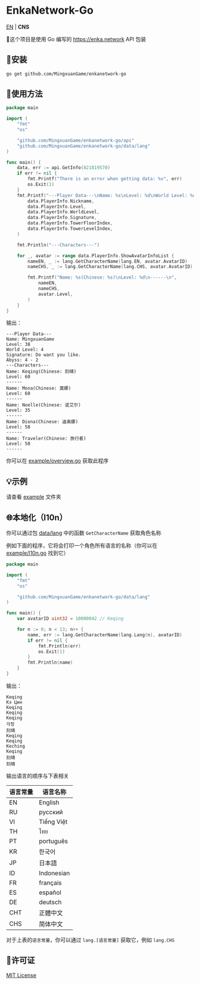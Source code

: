 # EnkaNetwork-Go

[EN](README.md) | **CNS**

🎉这个项目是使用 Go 编写的 https://enka.network API 包装

## 🚩安装

```bash
go get github.com/MingxuanGame/enkanetwork-go
```

## 🚀使用方法

```go
package main

import (
	"fmt"
	"os"

	"github.com/MingxuanGame/enkanetwork-go/api"
	"github.com/MingxuanGame/enkanetwork-go/data/lang"
)

func main() {
	data, err := api.GetInfo(821819570)
	if err != nil {
		fmt.Printf("There is an error when getting data: %v", err)
		os.Exit(1)
	}
	fmt.Printf("---Player Data---\nName: %s\nLevel: %d\nWorld Level: %d\nSignature: %s\nAbyss: %d - %d\n",
		data.PlayerInfo.Nickname,
		data.PlayerInfo.Level,
		data.PlayerInfo.WorldLevel,
		data.PlayerInfo.Signature,
		data.PlayerInfo.TowerFloorIndex,
		data.PlayerInfo.TowerLevelIndex,
	)

	fmt.Println("---Characters---")

	for _, avatar := range data.PlayerInfo.ShowAvatarInfoList {
		nameEN, _ := lang.GetCharacterName(lang.EN, avatar.AvatarID)
		nameCHS, _ := lang.GetCharacterName(lang.CHS, avatar.AvatarID)

		fmt.Printf("Name: %s(Chinese: %s)\nLevel: %d\n------\n",
			nameEN,
			nameCHS,
			avatar.Level,
		)
	}
}
```

输出：

```
---Player Data---
Name: MingxuanGame
Level: 38
World Level: 4
Signature: Do want you like.
Abyss: 4 - 2
---Characters---
Name: Keqing(Chinese: 刻晴)
Level: 60
------
Name: Mona(Chinese: 莫娜)
Level: 60
------
Name: Noelle(Chinese: 诺艾尔)
Level: 35
------
Name: Diona(Chinese: 迪奥娜)
Level: 58
------
Name: Traveler(Chinese: 旅行者)
Level: 50
------
```

你可以在 [example/overview.go](example/overview.go) 获取此程序

## 💡示例

请查看 [example](example/) 文件夹

## 🌐本地化（l10n）

你可以通过包 [data/lang](data/lang/) 中的函数 `GetCharacterName` 获取角色名称

例如下面的程序，它将会打印一个角色所有语言的名称（你可以在 [example/l10n.go](example/l10n.go) 找到它）

```go
package main

import (
	"fmt"
	"os"

	"github.com/MingxuanGame/enkanetwork-go/data/lang"
)

func main() {
	var avatarID uint32 = 10000042 // Keqing

	for n := 0; n < 13; n++ {
		name, err := lang.GetCharacterName(lang.Lang(n), avatarID)
		if err != nil {
			fmt.Println(err)
			os.Exit(1)
		}
		fmt.Println(name)
	}
}
```

输出：

```
Keqing
Кэ Цин
Keqing
Keqing
Keqing
각청
刻晴
Keqing
Keqing
Keching
Keqing
刻晴
刻晴
```

输出语言的顺序与下表相关

| 语言常量 | 语言名称   |
|----------|------------|
| EN       | English    |
| RU       | русский    |
| VI       | Tiếng Việt |
| TH       | ไทย        |
| PT       | português  |
| KR       | 한국어     |
| JP       | 日本語     |
| ID       | Indonesian |
| FR       | français   |
| ES       | español    |
| DE       | deutsch    |
| CHT      | 正體中文   |
| CHS      | 简体中文   |

对于上表的`语言常量`，你可以通过 `lang.[语言常量]` 获取它，例如 `lang.CHS`

## 📄许可证

[MIT License](LICENSE)
